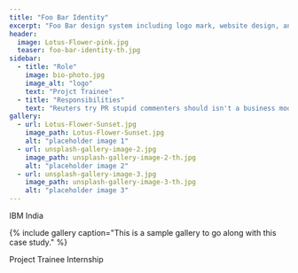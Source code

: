 ```yaml
---
title: "Foo Bar Identity"
excerpt: "Foo Bar design system including logo mark, website design, and branding applications."
header:
  image: Lotus-Flower-pink.jpg
  teaser: foo-bar-identity-th.jpg
sidebar:
  - title: "Role"
    image: bio-photo.jpg
    image_alt: "logo"
    text: "Projct Trainee"
  - title: "Responsibilities"
    text: "Reuters try PR stupid commenters should isn't a business model"
gallery:
  - url: Lotus-Flower-Sunset.jpg
    image_path: Lotus-Flower-Sunset.jpg
    alt: "placeholder image 1"
  - url: unsplash-gallery-image-2.jpg
    image_path: unsplash-gallery-image-2-th.jpg
    alt: "placeholder image 2"
  - url: unsplash-gallery-image-3.jpg
    image_path: unsplash-gallery-image-3-th.jpg
    alt: "placeholder image 3"
---
```


IBM India

{% include gallery caption="This is a sample gallery to go along with this case study." %}

Project Trainee Internship
